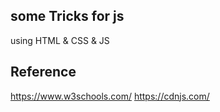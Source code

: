 ## some Tricks for js 
using HTML & CSS & JS 

## Reference 
https://www.w3schools.com/
https://cdnjs.com/
